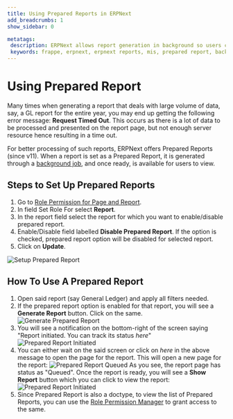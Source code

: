 ```yaml
---
title: Using Prepared Reports in ERPNext
add_breadcrumbs: 1
show_sidebar: 0

metatags:
 description: ERPNext allows report generation in background so users can continue with their usual tasks while the report is being generated for them.
 keywords: frappe, erpnext, erpnext reports, mis, prepared report, background reports
---
```


<!-- add-breadcrumbs -->
# Using Prepared Report

Many times when generating a report that deals with large volume of data, say, a GL report for the entire year, you may end up getting the following error message: **Request Timed Out**. This occurs as there is a lot of data to be processed and presented on the report page, but not enough server resource hence resulting in a time out.

For better processing of such reports, ERPNext offers Prepared Reports (since v11). When a report is set as a Prepared Report, it is generated through a [background job](https://frappe.io/docs/user/en/guides/app-development/running-background-jobs), and once ready, is available for users to view.

## Steps to Set Up Prepared Reports

1. Go to [Role Permission for Page and Report](/docs/user/manual/en/setting-up/users-and-permissions/role-permission-for-page-and-report).
1. In field Set Role For select **Report**.
1. In the report field select the report for which you want to enable/disable prepared report.
1. Enable/Disable field labelled **Disable Prepared Report**. If the option is checked, prepared report option will be disabled for selected report.
1. Click on **Update**.

<img alt="Setup Prepared Report" class="screenshot" src="{{docs_base_url}}/assets/img/articles/set-prep-report.gif">

## How To Use A Prepared Report

1. Open said report (say General Ledger) and apply all filters needed.
1. If the prepared report option is enabled for that report, you will see a **Generate Report** button. Click on the same.
    <img alt="Generate Prepared Report" class="screenshot" src="{{docs_base_url}}/assets/img/articles/prepared-report-generate.png">
1. You will see a notification on the bottom-right of the screen saying "Report initiated. You can track its status _here_"
    <img alt="Prepared Report Initiated" class="screenshot" src="{{docs_base_url}}/assets/img/articles/prepared-report-bg.png">
1. You can either wait on the said screen or click on _here_ in the above message to open the page for the report. This will open a new page for the report:
    <img alt="Prepared Report Queued" class="screenshot" src="{{docs_base_url}}/assets/img/articles/prepared-report-queued.png">
    As you see, the report page has status as "Queued". Once the report is ready, you will see a **Show Report** button which you can click to view the report:
     <img alt="Prepared Report Initiated" class="screenshot" src="{{docs_base_url}}/assets/img/articles/prepared-report-page.png">
1. Since Prepared Report is also a doctype, to view the list of Prepared Reports, you can use the [Role Permission Manager](/docs/user/manual/en/setting-up/users-and-permissions/role-based-permissions) to grant access to the same.